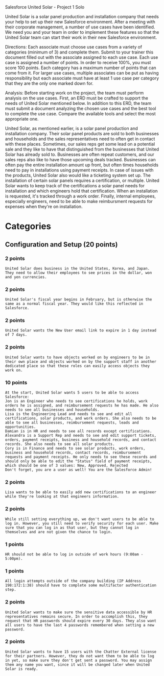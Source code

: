 Salesforce United Solar - Project 1 Solo

United Solar is a solar panel production and installation company that needs your help to set up their new Salesforce environment. After a meeting with their corporate management, a number of use cases have been identified. We need you and your team in order to implement these features so that the United Solar team can start their work in their new Salesforce environment.
 
Directions: Each associate must choose use cases from a variety of categories (minimum of 3) and complete them. Submit to your trainer this document filled out with the associate assigned to each use case. Each use case is assigned a number of points. In order to receive 100%, you must score 100 points. Each category has a maximum number of points that can come from it. For larger use cases, multiple associates can be put as having responsibility but each associate must have at least 1 use case per category that they are the only one marked down for.
 
Analysis: Before starting work on the project, the team must perform analysis on the use cases. First, an ERD must be crafted to support the needs of United Solar mentioned below. In addition to this ERD, the team must submit a document analyzing the chosen use cases and the best tool to complete the use case. Compare the available tools and select the most appropriate one.

United Solar, as mentioned earlier, is a solar panel production and installation company. Their solar panel products are sold to both businesses and households and the sales representatives need to often get in contact with these places. Sometimes, our sales reps get some lead on a potential sale and they like to have that distinguished from the businesses that United Solar has already sold to. Businesses are often repeat customers, and our sales reps also like to have those upcoming deals tracked. Businesses can often pay the entire installation amount up front, but often times households need to pay in installations using payment receipts. In case of issues with the products, United Solar also would like a ticketing system set up. The installation of certain solar panels requires a certification, or multiple. United Solar wants to keep track of the certifications a solar panel needs for installation and which engineers hold that certification. When an installation is requested, it's tracked through a work order. Finally, internal employees, especially engineers, need to be able to make reimbursment requests for expenses when they're on installation.
 
# Categories

## Configuration and Setup (20 points)
### 2	points
    United Solar does business in the United States, Korea, and Japan. They need to allow their employees to see prices in the dollar, won and yen currencies.
### 2	points
    United Solar's fiscal year begins in February, but is otherwise the same as a normal fiscal year. They would like this reflected in Salesforce.
### 2	points
    United Solar wants the New User email link to expire in 1 day instead of 7 days.
### 2	points
    United Solar wants to have objects worked on by engineers to be in their own place and objects worked on by the support staff in another dedicated place so that these roles can easily access objects they work on.
### 10	points
    At the start, United Solar wants 5 users to be able to access Salesforce:
    Jon is an Engineer who needs to see certifications he holds, work orders he is assigned, and reimbursement requests he has made. He also needs to see all businesses and households.
    Lisa is the Engineering Lead and needs to see and edit all certifications, solar products, and work orders. She also needs to be able to see all businesses, reimbursement requests, leads and opportunities.
    Damian is in HR and needs to see all records except certifications.
    Alexandra is a Support Rep and needs to see and edit support tickets, orders, payment receipts, business and household records, and contact records. She also needs to see all solar products.
    Cory is in Finance and needs to see solar products, work orders, business and household records, contact records, reimbursement requests and payment receipts. He only needs to see these records and should only be able to edit the "Status" field of payment receipts, which should be one of 3 values: New, Approved, Rejected
    Don't forget, you are a user as well! You are the Salesforce Admin!
### 2	points
    Lisa wants to be able to easily add new certifications to an engineer while they're looking at that engineers information.
### 2	points
    While still setting everything up, we don't want users to be able to log in. However, you still need to verify security for each user. Make sure that you can log in as that user, but they cannot log in themselves and are not given the chance to login.
### 1	points
    HR should not be able to log in outside of work hours (9:00am - 5:00pm).
### 1  points
	All login attempts outside of the company building (IP Address 198:172:1:38) should have to complete some multifactor authentication step.
### 2	points
    United Solar wants to make sure the sensitive data accessible by HR representatives remains secure. In order to accomplish this, they request that HR passwords should expire every 30 days. They also want all users to have the last 4 passwords remembered when setting a new password.
### 2	points
    United Solar wants to have 15 users with the Chatter External license for their partners. However, they do not want them to be able to log in yet, so make sure they don't get sent a password. You may assign them any name you want, since it will be changed later when United Solar is ready.
